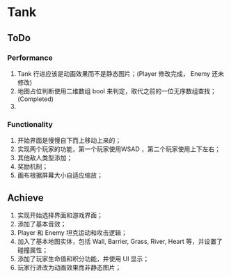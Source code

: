 # Tank

## ToDo
### Performance

1. Tank 行进应该是动画效果而不是静态图片；(Player 修改完成， Enemy 还未修改)
2. 地图占位判断使用二维数组 bool 来判定，取代之前的一位无序数组查找；(Completed)
3. 

### Functionality

1. 开始界面是慢慢自下而上移动上来的；
2. 实现两个玩家的功能，第一个玩家使用WSAD ，第二个玩家使用上下左右；
3. 其他敌人类型添加；
4. 奖励机制；
5. 画布根据屏幕大小自适应缩放；

## Achieve

1. 实现开始选择界面和游戏界面；
2. 添加了基本音效；
3. Player 和 Enemy 坦克运动和攻击逻辑；
4. 加入了基本地图实体，包括 Wall, Barrier, Grass, River, Heart 等，并设置了碰撞属性；
5. 添加了玩家生命值和积分功能，并使用 UI 显示；
6. 玩家行进改为动画效果而非静态图片；

